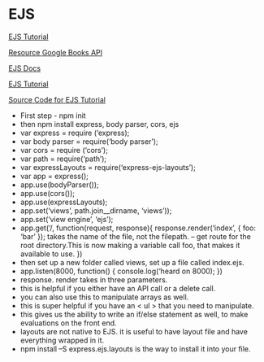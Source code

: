 # EJS

[EJS Tutorial](https://www.youtube.com/playlist?list=PL7sCSgsRZ-slYARh3YJIqPGZqtGVqZRGt)

[Resource Google Books API](https://developers.google.com/books/docs/v1/using#WorkingVolumes)

[EJS Docs](https://ejs.co)

[EJS Tutorial](https://scotch.io/tutorials/use-ejs-to-template-your-node-application)

[Source Code for EJS Tutorial](https://github.com/scotch-io/node-ejs)


- First step - npm init
- then npm install express, body parser, cors, ejs
- var express = require (‘express);
- var body parser = require(‘body parser’);
- var cors = require (‘cors’);
- var path = require(‘path’);
- var expressLayouts = require(‘express-ejs-layouts’);
- var app = express();
- app.use(bodyParser());
- app.use(cors());
- app.use(expressLayouts);
- app.set(‘views’, path.join__dirname, ‘views’));
- app.set(‘view engine’, ‘ejs’);
- app.get(‘/, function(request, response){ response.render(‘index’, { foo: ‘bar’ }); takes the name of the file, not the filepath. – get route for the root directory.This is now making a variable call foo, that makes it available to use. })
- then set up a new folder called views, set up a file called index.ejs.
- app.listen(8000, function() { console.log(‘heard on 8000); })
- response. render takes in three parameters.
- this is helpful if you either have an API call or a delete call.
- you can also use this to manipulate arrays as well.
- this is super helpful if you have an < ul > that you need to manipulate.
- this gives us the ability to write an if/else statement as well, to make evaluations on the front end.
- layouts are not native to EJS. it is useful to have layout file and have everything wrapped in it.
- npm install –S express.ejs.layouts is the way to install it into your file.
